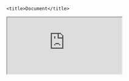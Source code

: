 <!DOCTYPE html>
<html lang="en">
<head>

    <title>Document</title>
</head>
<body>
    <iframe src="https://www5.himovies.to/home" sandbox="allow-top-navigation allow-scripts" allowfullscreen></iframe>

</body>
</html>
